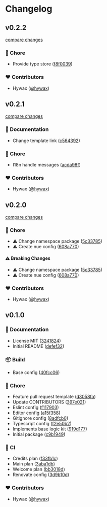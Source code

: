 # Changelog


## v0.2.2

[compare changes](https://github.com/hywax/nue-kit/compare/v0.2.1...v0.2.2)

### 🏡 Chore

- Provide type store ([f8f0039](https://github.com/hywax/nue-kit/commit/f8f0039))

### ❤️ Contributors

- Hywax ([@hywax](http://github.com/hywax))

## v0.2.1

[compare changes](https://github.com/hywax/nue-kit/compare/v0.2.0...v0.2.1)

### 📖 Documentation

- Change template link ([c564392](https://github.com/hywax/nue-kit/commit/c564392))

### 🏡 Chore

- I18n handle messages ([acda98f](https://github.com/hywax/nue-kit/commit/acda98f))

### ❤️ Contributors

- Hywax ([@hywax](http://github.com/hywax))

## v0.2.0

[compare changes](https://github.com/hywax/nue-kit/compare/v0.1.0...v0.2.0)

### 🏡 Chore

- ⚠️  Change namespace package ([5c33785](https://github.com/hywax/nue-kit/commit/5c33785))
- ⚠️  Create nue config ([608a770](https://github.com/hywax/nue-kit/commit/608a770))

#### ⚠️ Breaking Changes

- ⚠️  Change namespace package ([5c33785](https://github.com/hywax/nue-kit/commit/5c33785))
- ⚠️  Create nue config ([608a770](https://github.com/hywax/nue-kit/commit/608a770))

### ❤️ Contributors

- Hywax ([@hywax](http://github.com/hywax))

## v0.1.0


### 📖 Documentation

- License MIT ([3241824](https://github.com/hywax/nue-kit/commit/3241824))
- Initial README ([defef32](https://github.com/hywax/nue-kit/commit/defef32))

### 📦 Build

- Base config ([40fcc06](https://github.com/hywax/nue-kit/commit/40fcc06))

### 🏡 Chore

- Feature pull request template ([d3058fa](https://github.com/hywax/nue-kit/commit/d3058fa))
- Update CONTRIBUTORS ([397e021](https://github.com/hywax/nue-kit/commit/397e021))
- Eslint config ([f117903](https://github.com/hywax/nue-kit/commit/f117903))
- Editor config ([a15f358](https://github.com/hywax/nue-kit/commit/a15f358))
- Gitignore config ([8adfcb0](https://github.com/hywax/nue-kit/commit/8adfcb0))
- Typescript config ([f2e50b2](https://github.com/hywax/nue-kit/commit/f2e50b2))
- Implements base logic kit ([919d177](https://github.com/hywax/nue-kit/commit/919d177))
- Initial package ([c9b1949](https://github.com/hywax/nue-kit/commit/c9b1949))

### 🤖 CI

- Credits plan ([f33fb1c](https://github.com/hywax/nue-kit/commit/f33fb1c))
- Main plan ([3aba1db](https://github.com/hywax/nue-kit/commit/3aba1db))
- Welcome plan ([bb3018d](https://github.com/hywax/nue-kit/commit/bb3018d))
- Renovate config ([3d9b10d](https://github.com/hywax/nue-kit/commit/3d9b10d))

### ❤️ Contributors

- Hywax ([@hywax](http://github.com/hywax))

